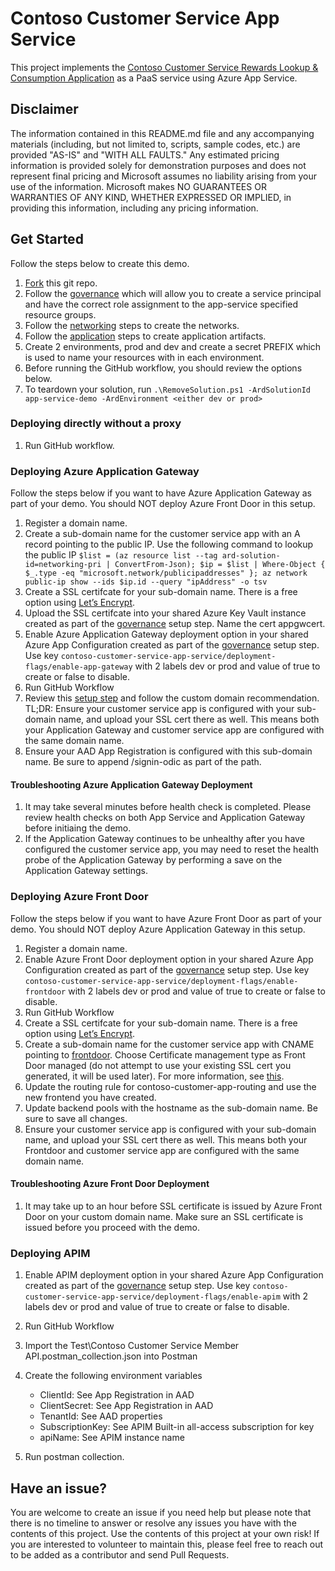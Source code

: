# Contoso Customer Service App Service

This project implements the [Contoso Customer Service Rewards Lookup & Consumption Application](https://github.com/msft-davidlee/contoso-customer-service-app#readme) as a PaaS service using Azure App Service.

## Disclaimer

The information contained in this README.md file and any accompanying materials (including, but not limited to, scripts, sample codes, etc.) are provided "AS-IS" and "WITH ALL FAULTS." Any estimated pricing information is provided solely for demonstration purposes and does not represent final pricing and Microsoft assumes no liability arising from your use of the information. Microsoft makes NO GUARANTEES OR WARRANTIES OF ANY KIND, WHETHER EXPRESSED OR IMPLIED, in providing this information, including any pricing information.

## Get Started

Follow the steps below to create this demo.

1. [Fork](https://docs.github.com/en/get-started/quickstart/fork-a-repo) this git repo.
2. Follow the [governance](https://github.com/msft-davidlee/contoso-governance) which will allow you to create a service principal and have the correct role assignment to the app-service specified resource groups.
3. Follow the [networking](https://github.com/msft-davidlee/contoso-networking) steps to create the networks.
4. Follow the [application](https://github.com/msft-davidlee/contoso-customer-service-app) steps to create application artifacts.
5. Create 2 environments, prod and dev and create a secret PREFIX which is used to name your resources with in each environment.
6. Before running the GitHub workflow, you should review the options below.
7. To teardown your solution, run ``` .\RemoveSolution.ps1 -ArdSolutionId app-service-demo -ArdEnvironment <either dev or prod> ```

### Deploying directly without a proxy

1. Run GitHub workflow.

### Deploying Azure Application Gateway

Follow the steps below if you want to have Azure Application Gateway as part of your demo. You should NOT deploy Azure Front Door in this setup.

1. Register a domain name.
2. Create a sub-domain name for the customer service app with an A record pointing to the public IP. Use the following command to lookup the public IP ``` $list = (az resource list --tag ard-solution-id=networking-pri | ConvertFrom-Json); $ip = $list | Where-Object { $_.type -eq "microsoft.network/publicipaddresses" }; az network public-ip show --ids $ip.id --query "ipAddress" -o tsv ```
3. Create a SSL certifcate for your sub-domain name. There is a free option using [Let’s Encrypt](https://letsencrypt.org/).
4. Upload the SSL certifcate into your shared Azure Key Vault instance created as part of the [governance](https://github.com/msft-davidlee/contoso-governance) setup step. Name the cert appgwcert.
5. Enable Azure Application Gateway deployment option in your shared Azure App Configuration created as part of the [governance](https://github.com/msft-davidlee/contoso-governance) setup step. Use key ``` contoso-customer-service-app-service/deployment-flags/enable-app-gateway ``` with 2 labels dev or prod and value of true to create or false to disable.
6. Run GitHub Workflow
7. Review this [setup step](https://learn.microsoft.com/en-us/azure/application-gateway/configure-web-app?tabs=customdomain%2Cazure-portal) and follow the custom domain recommendation. TL;DR: Ensure your customer service app is configured with your sub-domain name, and upload your SSL cert there as well. This means both your Application Gateway and customer service app are configured with the same domain name.
8. Ensure your AAD App Registration is configured with this sub-domain name. Be sure to append /signin-odic as part of the path.

#### Troubleshooting Azure Application Gateway Deployment

1. It may take several minutes before health check is completed. Please review health checks on both App Service and Application Gateway before initiaing the demo.
2. If the Application Gateway continues to be unhealthy after you have configured the customer service app, you may need to reset the health probe of the Application Gateway by performing a save on the Application Gateway settings.

### Deploying Azure Front Door

Follow the steps below if you want to have Azure Front Door as part of your demo. You should NOT deploy Azure Application Gateway in this setup.

1. Register a domain name.
2. Enable Azure Front Door deployment option in your shared Azure App Configuration created as part of the [governance](https://github.com/msft-davidlee/contoso-governance) setup step. Use key ``` contoso-customer-service-app-service/deployment-flags/enable-frontdoor ``` with 2 labels dev or prod and value of true to create or false to disable.
3. Run GitHub Workflow
4. Create a SSL certifcate for your sub-domain name. There is a free option using [Let’s Encrypt](https://letsencrypt.org/).
5. Create a sub-domain name for the customer service app with CNAME pointing to [frontdoor](https://learn.microsoft.com/en-us/azure/frontdoor/front-door-custom-domain). Choose Certificate management type as Front Door managed (do not attempt to use your existing SSL cert you generated, it will be used later). For more information, see [this](https://learn.microsoft.com/en-us/azure/frontdoor/front-door-custom-domain-https#option-1-default-use-a-certificate-managed-by-front-door).
6. Update the routing rule for contoso-customer-app-routing and use the new frontend you have created.
7. Update backend pools with the hostname as the sub-domain name. Be sure to save all changes.
8. Ensure your customer service app is configured with your sub-domain name, and upload your SSL cert there as well. This means both your Frontdoor and customer service app are configured with the same domain name.

#### Troubleshooting Azure Front Door Deployment

1. It may take up to an hour before SSL certificate is issued by Azure Front Door on your custom domain name. Make sure an SSL certificate is issued before you proceed with the demo.

### Deploying APIM

1. Enable APIM deployment option in your shared Azure App Configuration created as part of the [governance](https://github.com/msft-davidlee/contoso-governance) setup step. Use key ``` contoso-customer-service-app-service/deployment-flags/enable-apim ``` with 2 labels dev or prod and value of true to create or false to disable.
2. Run GitHub Workflow
3. Import the Test\Contoso Customer Service Member API.postman_collection.json into Postman
4. Create the following environment variables

    * ClientId: See App Registration in AAD
    * ClientSecret: See App Registration in AAD
    * TenantId: See AAD properties
    * SubscriptionKey: See APIM Built-in all-access subscription for key
    * apiName: See APIM instance name
5. Run postman collection.

## Have an issue?

You are welcome to create an issue if you need help but please note that there is no timeline to answer or resolve any issues you have with the contents of this project. Use the contents of this project at your own risk! If you are interested to volunteer to maintain this, please feel free to reach out to be added as a contributor and send Pull Requests.
